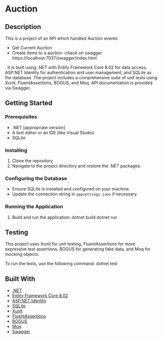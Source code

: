 # Auction

## Description
This is a project of an API which handled Auction events:

- Get Current Auction
- Create items to a auction
 -check on swagger https://localhost:7037/swagger/index.html
  
. It is built using .NET with Entity Framework Core 8.02 for data access, ASP.NET Identity for authentication and user management, and SQLite as the database. The project includes a comprehensive suite of unit tests using Xunit, FluentAssertions, BOGUS, and Moq. API documentation is provided via Swagger.

## Getting Started

### Prerequisites
- .NET [appropriate version]
- A text editor or an IDE (like Visual Studio)
- SQLite

### Installing
1. Clone the repository
2. Navigate to the project directory and restore the .NET packages:

### Configuring the Database
- Ensure SQLite is installed and configured on your machine.
- Update the connection string in `appsettings.json` if necessary.

### Running the Application
1. Build and run the application: 
dotnet build
dotnet run

## Testing
This project uses Xunit for unit testing, FluentAssertions for more expressive test assertions, BOGUS for generating fake data, and Moq for mocking objects.

To run the tests, use the following command:
dotnet test



## Built With
- [.NET](https://dotnet.microsoft.com/)
- [Entity Framework Core 8.02](https://docs.microsoft.com/en-us/ef/core/)
- [ASP.NET Identity](https://docs.microsoft.com/en-us/aspnet/core/security/authentication/identity)
- [SQLite](https://www.sqlite.org/index.html)
- [Xunit](https://xunit.net/)
- [FluentAssertions](https://fluentassertions.com/)
- [BOGUS](https://github.com/bchavez/Bogus)
- [Moq](https://github.com/moq/moq4)
- [Swagger](https://swagger.io/)
